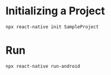 # Initializing a Project
`npx react-native init SampleProject`

# Run
`npx react-native run-android`
